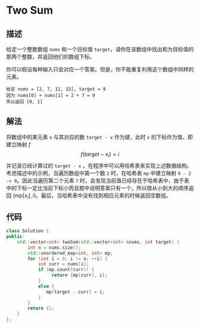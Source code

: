 # Two Sum

## 描述

给定一个整数数组 `nums` 和一个目标值 `target`，请你在该数组中找出和为目标值的那两个整数，并返回他们的数组下标。

你可以假设每种输入只会对应一个答案。但是，你不能重复利用这个数组中同样的元素。
```
给定 nums = [2, 7, 11, 15], target = 9
因为 nums[0] + nums[1] = 2 + 7 = 9
所以返回 [0, 1]
```

## 解法

将数组中的某元素 `x` 与其对应的数 `target - x` 作为键，此时 `x` 的下标作为值，即建立映射 $f$
$$
f(target-x_i)=i
$$
并记录已经计算过的 `target - x` 。在程序中可以用哈希表来实现上述数据结构。考虑描述中的示例，当遍历数组中第一个数 `2` 时，在哈希表 `mp` 中建立映射 `9 - 2 -> 0`。因此当遍历第二个元素 `7` 时，会发现当前值已经存在于哈希表中，由于表中的下标一定比当前下标小而且题中说明答案只有一个，所以按从小到大的顺序返回 $(mp[x_i], i)$。最后，当哈希表中没有找到相应元素的时候返回空数组。

## 代码

```cpp
class Solution {
public:
    std::vector<int> twoSum(std::vector<int> &nums, int target) {
        int n = nums.size();
        std::unordered_map<int, int> mp;
        for (int i = 0; i != n; ++i) {
            int curr = nums[i];
            if (mp.count(curr)) {
                 return {mp[curr], i};
            }
            else {
               mp[target - curr] = i;
            }
        }
        return {};
    }
};
```
